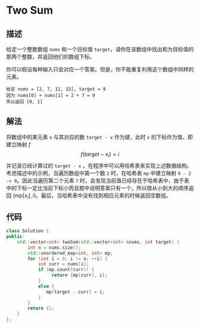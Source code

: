 # Two Sum

## 描述

给定一个整数数组 `nums` 和一个目标值 `target`，请你在该数组中找出和为目标值的那两个整数，并返回他们的数组下标。

你可以假设每种输入只会对应一个答案。但是，你不能重复利用这个数组中同样的元素。
```
给定 nums = [2, 7, 11, 15], target = 9
因为 nums[0] + nums[1] = 2 + 7 = 9
所以返回 [0, 1]
```

## 解法

将数组中的某元素 `x` 与其对应的数 `target - x` 作为键，此时 `x` 的下标作为值，即建立映射 $f$
$$
f(target-x_i)=i
$$
并记录已经计算过的 `target - x` 。在程序中可以用哈希表来实现上述数据结构。考虑描述中的示例，当遍历数组中第一个数 `2` 时，在哈希表 `mp` 中建立映射 `9 - 2 -> 0`。因此当遍历第二个元素 `7` 时，会发现当前值已经存在于哈希表中，由于表中的下标一定比当前下标小而且题中说明答案只有一个，所以按从小到大的顺序返回 $(mp[x_i], i)$。最后，当哈希表中没有找到相应元素的时候返回空数组。

## 代码

```cpp
class Solution {
public:
    std::vector<int> twoSum(std::vector<int> &nums, int target) {
        int n = nums.size();
        std::unordered_map<int, int> mp;
        for (int i = 0; i != n; ++i) {
            int curr = nums[i];
            if (mp.count(curr)) {
                 return {mp[curr], i};
            }
            else {
               mp[target - curr] = i;
            }
        }
        return {};
    }
};
```
